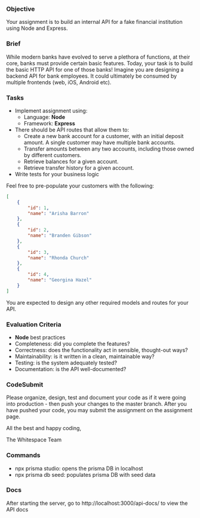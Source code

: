 ### Objective

Your assignment is to build an internal API for a fake financial institution using Node and Express.

### Brief

While modern banks have evolved to serve a plethora of functions, at their core, banks must provide certain basic features. Today, your task is to build the basic HTTP API for one of those banks! Imagine you are designing a backend API for bank employees. It could ultimately be consumed by multiple frontends (web, iOS, Android etc).

### Tasks

-   Implement assignment using:
    -   Language: **Node**
    -   Framework: **Express**
-   There should be API routes that allow them to:
    -   Create a new bank account for a customer, with an initial deposit amount. A
        single customer may have multiple bank accounts.
    -   Transfer amounts between any two accounts, including those owned by
        different customers.
    -   Retrieve balances for a given account.
    -   Retrieve transfer history for a given account.
-   Write tests for your business logic

Feel free to pre-populate your customers with the following:

```json
[
    {
        "id": 1,
        "name": "Arisha Barron"
    },
    {
        "id": 2,
        "name": "Branden Gibson"
    },
    {
        "id": 3,
        "name": "Rhonda Church"
    },
    {
        "id": 4,
        "name": "Georgina Hazel"
    }
]
```

You are expected to design any other required models and routes for your API.

### Evaluation Criteria

-   **Node** best practices
-   Completeness: did you complete the features?
-   Correctness: does the functionality act in sensible, thought-out ways?
-   Maintainability: is it written in a clean, maintainable way?
-   Testing: is the system adequately tested?
-   Documentation: is the API well-documented?

### CodeSubmit

Please organize, design, test and document your code as if it were going into production - then push your changes to the master branch. After you have pushed your code, you may submit the assignment on the assignment page.

All the best and happy coding,

The Whitespace Team

### Commands

-   npx prisma studio: opens the prisma DB in localhost
-   npx prisma db seed: populates prisma DB with seed data

### Docs

After starting the server, go to http://localhost:3000/api-docs/ to view the API docs
